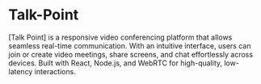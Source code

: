 # Talk-Point
[Talk Point] is a responsive video conferencing platform that allows seamless real-time communication. With an intuitive interface, users can join or create video meetings, share screens, and chat effortlessly across devices. Built with React, Node.js, and WebRTC for high-quality, low-latency interactions.
